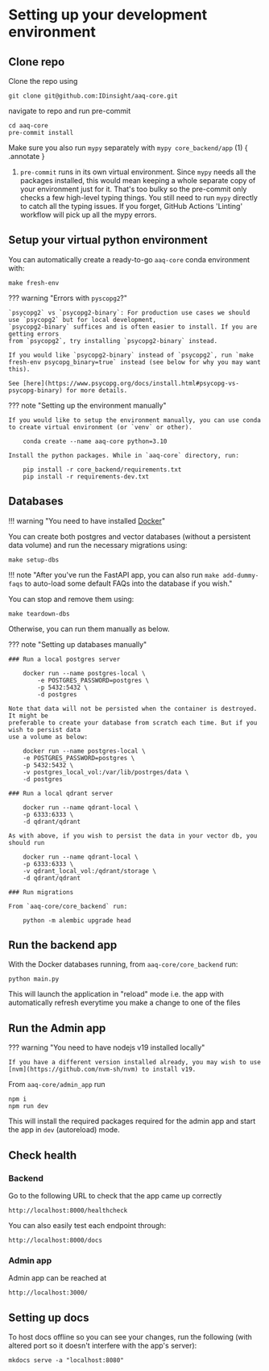 # Setting up your development environment

## Clone repo

Clone the repo using

    git clone git@github.com:IDinsight/aaq-core.git

navigate to repo and run pre-commit

    cd aaq-core
    pre-commit install

Make sure you also run `mypy` separately with `mypy core_backend/app` (1)
{ .annotate }

1. `pre-commit` runs in its own virtual environment. Since `mypy` needs all the
   packages installed, this would mean keeping a whole separate copy of your
   environment just for it. That's too bulky so the pre-commit only checks
   a few high-level typing things. You still need to run `mypy` directly to catch
   all the typing issues.
   If you forget, GitHub Actions 'Linting' workflow will pick up all the mypy errors.

## Setup your virtual python environment

You can automatically create a ready-to-go `aaq-core` conda environment with:

    make fresh-env

??? warning "Errors with `pyscopg2`?"

    `psycopg2` vs `psycopg2-binary`: For production use cases we should use `psycopg2` but for local development,
    `psycopg2-binary` suffices and is often easier to install. If you are getting errors
    from `psycopg2`, try installing `psycopg2-binary` instead.

    If you would like `psycopg2-binary` instead of `psycopg2`, run `make fresh-env psycopg_binary=true` instead (see below for why you may want this).

    See [here](https://www.psycopg.org/docs/install.html#psycopg-vs-psycopg-binary) for more details.

??? note "Setting up the environment manually"

    If you would like to setup the environment manually, you can use conda to create virtual environment (or `venv` or other).

        conda create --name aaq-core python=3.10

    Install the python packages. While in `aaq-core` directory, run:

        pip install -r core_backend/requirements.txt
        pip install -r requirements-dev.txt

## Databases

!!! warning "You need to have installed [Docker](https://docs.docker.com/get-docker/)"

You can create both postgres and vector databases (without a persistent data volume) and run the necessary migrations using:

    make setup-dbs

!!! note "After you've run the FastAPI app, you can also run `make add-dummy-faqs` to auto-load some default FAQs into the database if you wish."

You can stop and remove them using:

    make teardown-dbs

Otherwise, you can run them manually as below.

??? note "Setting up databases manually"

    ### Run a local postgres server

        docker run --name postgres-local \
            -e POSTGRES_PASSWORD=postgres \
            -p 5432:5432 \
            -d postgres

    Note that data will not be persisted when the container is destroyed. It might be
    preferable to create your database from scratch each time. But if you wish to persist data
    use a volume as below:

        docker run --name postgres-local \
        -e POSTGRES_PASSWORD=postgres \
        -p 5432:5432 \
        -v postgres_local_vol:/var/lib/postrges/data \
        -d postgres

    ### Run a local qdrant server

        docker run --name qdrant-local \
        -p 6333:6333 \
        -d qdrant/qdrant

    As with above, if you wish to persist the data in your vector db, you should run

        docker run --name qdrant-local \
        -p 6333:6333 \
        -v qdrant_local_vol:/qdrant/storage \
        -d qdrant/qdrant

    ### Run migrations

    From `aaq-core/core_backend` run:

        python -m alembic upgrade head

## Run the backend app

With the Docker databases running, from `aaq-core/core_backend` run:

    python main.py

This will launch the application in "reload" mode i.e. the app with automatically
refresh everytime you make a change to one of the files

## Run the Admin app

??? warning "You need to have nodejs v19 installed locally"

    If you have a different version installed already, you may wish to use
    [nvm](https://github.com/nvm-sh/nvm) to install v19.

From `aaq-core/admin_app` run

    npm i
    npm run dev

This will install the required packages required for the admin app and start the app in `dev` (autoreload) mode.

## Check health

### Backend

Go to the following URL to check that the app came up correctly

    http://localhost:8000/healthcheck

You can also easily test each endpoint through:

    http://localhost:8000/docs

### Admin app

Admin app can be reached at

    http://localhost:3000/

## Setting up docs

To host docs offline so you can see your changes, run the following (with altered port so it doesn't interfere with the app's server):

    mkdocs serve -a "localhost:8080"
